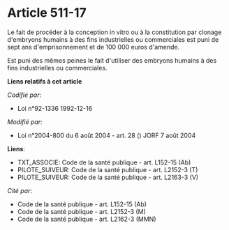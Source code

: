 # Article 511-17

Le fait de procéder à la conception in vitro ou à la constitution par clonage d'embryons humains à des fins industrielles ou
commerciales est puni de sept ans d'emprisonnement et de 100 000 euros d'amende.

Est puni des mêmes peines le fait d'utiliser des embryons humains à des fins industrielles ou commerciales.

**Liens relatifs à cet article**

_Codifié par_:

  - Loi n°92-1336 1992-12-16

_Modifié par_:

  - Loi n°2004-800 du 6 août 2004 - art. 28 () JORF 7 août 2004

**Liens**:

  - TXT_ASSOCIE: Code de la santé publique - art. L152-15 (Ab)
  - PILOTE_SUIVEUR: Code de la santé publique - art. L2152-3 (T)
  - PILOTE_SUIVEUR: Code de la santé publique - art. L2163-3 (V)

_Cité par_:

  - Code de la santé publique - art. L152-15 (Ab)
  - Code de la santé publique - art. L2152-3 (M)
  - Code de la santé publique - art. L2162-3 (MMN)
